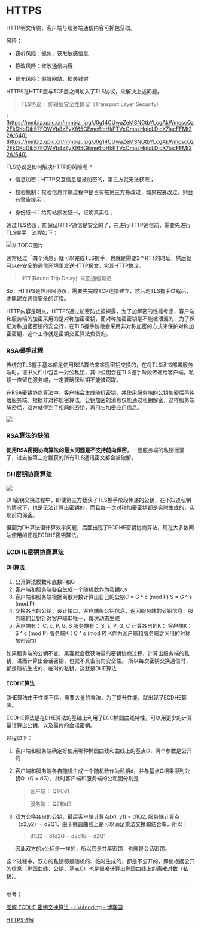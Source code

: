 # HTTPS

HTTP明文传输，客户端与服务端通信内容可抓包获取。

风险：

- 窃听风险：抓包，获取敏感信息

- 篡改风险：修改通信内容

- 冒充风险：假冒网站，损失钱财

HTTPS在HTTP层与TCP层之间加入了TLS协议，来解决上述问题。

> TLS协议： 传输层安全性协议（Transport Layer Security）

![https://mmbiz.qpic.cn/mmbiz_jpg/J0g14CUwaZeMSNGtbYLcgAkWmcscQz2FkDKoDib57FOWVb8zZyXf65GEme6ibHkPTVxOmazHqicLDicX7iacFFMt22A/640](https://mmbiz.qpic.cn/mmbiz_jpg/J0g14CUwaZeMSNGtbYLcgAkWmcscQz2FkDKoDib57FOWVb8zZyXf65GEme6ibHkPTVxOmazHqicLDicX7iacFFMt22A/640)

TLS协议是如何解决HTTP的风险呢？

- 信息加密：HTTP交互信息是被加密的，第三方就无法获取；

- 校验机制：校验信息传输过程中是否有被第三方篡改过，如果被篡改过，则会有警告提示；

- 身份证书：给网站颁发证书，证明真实性；

通过TLS协议，能保证HTTP通信是安全的了，在进行HTTP通信前，需要先进行TLS握手，流程如下：

![// TODO图片](https://mmbiz.qpic.cn/mmbiz_png/J0g14CUwaZeMSNGtbYLcgAkWmcscQz2FpC63OTRvfL58f1ia8BMeWkV4JiaWP3H7icHXRNzRicOcAgksdHEKhfghDA/640)

> 

通常经过「四个消息」就可以完成TLS握手，也就是需要2个RTT的时延，然后就可以在安全的通信环境里发送HTTP报文，实现HTTP协议。

> RTT(Round Trip Delay): 来回通信延迟

So，HTTPS是应用层协议，需要先完成TCP连接建立，然后走TLS握手过程后，才能建立通信安全的连接。

HTTP内容是明文，HTTPS通过加密防止被裸露，为了加解密的性能考虑，客户端和服务端的加密采用的是对称加密密钥，而对称加密密钥是不能被泄漏的，为了保证对称加密密钥的安全行，在TLS握手阶段会采用非对称加密的方式来保护对称加密密钥，这个工作就是密钥交互算法负责的。



### RSA握手过程

传统的TLS握手基本都是使用RSA算法来实现密钥交换的，在将TLS证书部署服务端时，证书文件中包含一对公私钥，其中公钥会在TLS握手阶段传递给客户端，私钥一直留在服务端，一定要确保私钥不能被窃取。



在RSA密钥协商算法中，客户端会生成随机密钥，并使用服务端的公钥加密后再传给服务端。根据非对称加密算法，公钥加密的消息仅能通过私钥解密，这样服务端解密后，双方就得到了相同的密钥，再用它加密应用信息。



![](https://mmbiz.qpic.cn/mmbiz_png/J0g14CUwaZeMSNGtbYLcgAkWmcscQz2FUFgpNul4Wsl9bo0nPW4eQQVGwawWqnspllfnHibd7DfZic9PhwGk3Qibg/640?wx_fmt=png&tp=webp&wxfrom=5&wx_lazy=1&wx_co=1)



### RSA算法的缺陷

**使用RSA密钥协商算法的最大问题是不支持前向保密**，一旦服务端的私钥泄漏了，过去被第三方截获的所有TLS通讯密文都会被破解。



### DH密钥协商算法





![](https://mmbiz.qpic.cn/mmbiz_png/J0g14CUwaZeMSNGtbYLcgAkWmcscQz2FNtnx63504UXDmkkECwp82HxYuGot1u8wIBiapBax2dyQhbsWiaykCIDA/640?wx_fmt=png&tp=webp&wxfrom=5&wx_lazy=1&wx_co=1)



DH密钥交换过程中，即使第三方截获了TLS握手阶段传递的公钥，在不知道私钥的情况下，也是无法计算出密钥的，而且每一次对称加密密钥都是实时生成的，实现前向保密。



但因为DH算法但计算效率问题，后面出现了ECDHE密钥协商算法，现在大多数网站使用的正是ECDHE密钥算法。



### ECDHE密钥协商算法



#### DH算法

1. 公开算法模数和底数P和G
2. 客户端和服务端各自生成一个随机数作为私钥c,s
3. 客户端和服务端根据离散对数计算出自己的公钥C = G ^ c (mod P)  S = G ^ s (mod P)
4. 交换各自的公钥，设计接口，客户端传公钥信息，返回服务端的公钥信息，服务端的公钥针对客户端ID唯一，每次动态生成
5. 客户端有： C, c, P, G, S
   服务端有： S, s, P, G, C
   计算各自的K：
   客户端K：S ^ c (mod P)
   服务端K：C ^ s (mod P)
   K作为客户端和服务端之间用的对称加密密钥

如果服务端的公钥不变，黑客就会截获海量的密钥协商过程，计算出服务端的私钥，进而计算出会话密钥，也就不具备前向安全性。
所以每次密钥交换通信时，都是随机生成的、临时的私钥，这就是DHE算法

#### ECDHE算法

DHE算法由于性能不佳，需要大量的乘法，为了提升性能，就出现了ECDHE算法。



ECDHE算法是在DHE算法的基础上利用了ECC椭圆曲线特性，可以用更少的计算量计算出公钥，以及最终的会话密钥。



过程如下：

1. 客户端和服务端确定好使用哪种椭圆曲线和曲线上的基点G，两个参数是公开的

2. 客户端和服务端各自随机生成一个随机数作为私钥d，并与基点G相乘得到公钥Q（Q = dG），此时客户端和服务端的公私钥分别是
   
   > 客户端： Q1和d1 
   > 
   > 服务端： Q2和d2
   
   

3. 双方交换各自的公钥，最后客户端计算点(x1, y1) = d1Q2, 服务端计算点（x2,y2）= d2Q1，由于椭圆曲线上是可以满足乘法交换和结合率，所以：
   
   > d1Q2 = d1d2G = d2d1G = d2Q1
   
   因此双方的x坐标是一样的，所以它是共享密钥，也就是会话密钥。



这个过程中，双方的私钥都是随机的、临时生成的，都是不公开的，即使根据公开的信息（椭圆曲线、公钥、基点G）也是很难计算出椭圆曲线上的离散对数（私钥）。





---

参考：

[图解 ECDHE 密钥交换算法 - 小林coding - 博客园](https://www.cnblogs.com/xiaolincoding/p/14318338.html)

[HTTPS详解](https://mp.weixin.qq.com/s/sYuvL9ucjyaUIhwkHllSsg)
